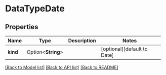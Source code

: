 # DataTypeDate

## Properties

Name | Type | Description | Notes
------------ | ------------- | ------------- | -------------
**kind** | Option<**String**> |  | [optional][default to Date]

[[Back to Model list]](../README.md#documentation-for-models) [[Back to API list]](../README.md#documentation-for-api-endpoints) [[Back to README]](../README.md)


